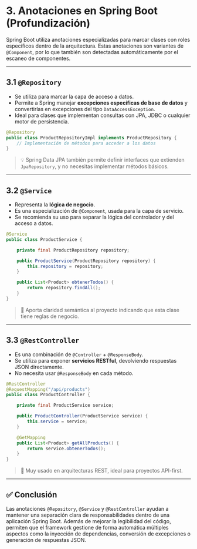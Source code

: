 # 3. Anotaciones en Spring Boot (Profundización)

Spring Boot utiliza anotaciones especializadas para marcar clases con roles específicos dentro de la arquitectura. Estas anotaciones son variantes de `@Component`, por lo que también son detectadas automáticamente por el escaneo de componentes.

---

## 3.1 `@Repository`

- Se utiliza para marcar la capa de acceso a datos.
- Permite a Spring manejar **excepciones específicas de base de datos** y convertirlas en excepciones del tipo `DataAccessException`.
- Ideal para clases que implementan consultas con JPA, JDBC o cualquier motor de persistencia.

```java
@Repository
public class ProductRepositoryImpl implements ProductRepository {
    // Implementación de métodos para acceder a los datos
}
```

> 💡 Spring Data JPA también permite definir interfaces que extienden `JpaRepository`, y no necesitas implementar métodos básicos.

---

## 3.2 `@Service`

- Representa la **lógica de negocio**.
- Es una especialización de `@Component`, usada para la capa de servicio.
- Se recomienda su uso para separar la lógica del controlador y del acceso a datos.

```java
@Service
public class ProductService {

    private final ProductRepository repository;

    public ProductService(ProductRepository repository) {
        this.repository = repository;
    }

    public List<Product> obtenerTodos() {
        return repository.findAll();
    }
}
```

> 📌 Aporta claridad semántica al proyecto indicando que esta clase tiene reglas de negocio.

---

## 3.3 `@RestController`

- Es una combinación de `@Controller` + `@ResponseBody`.
- Se utiliza para exponer **servicios RESTful**, devolviendo respuestas JSON directamente.
- No necesita usar `@ResponseBody` en cada método.

```java
@RestController
@RequestMapping("/api/products")
public class ProductController {

    private final ProductService service;

    public ProductController(ProductService service) {
        this.service = service;
    }

    @GetMapping
    public List<Product> getAllProducts() {
        return service.obtenerTodos();
    }
}
```

> 🧩 Muy usado en arquitecturas REST, ideal para proyectos API-first.

---

## ✅ Conclusión

Las anotaciones `@Repository`, `@Service` y `@RestController` ayudan a mantener una separación clara de responsabilidades dentro de una aplicación Spring Boot. Además de mejorar la legibilidad del código, permiten que el framework gestione de forma automática múltiples aspectos como la inyección de dependencias, conversión de excepciones o generación de respuestas JSON.

